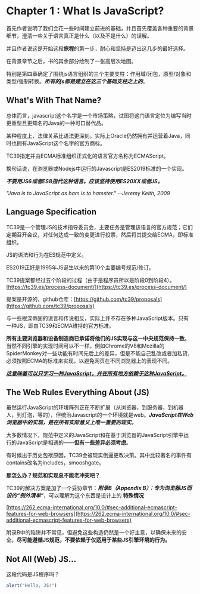 # Chapter 1 : What Is JavaScript?

首先作者说明了我们会花一些时间建立前进的基础，并且首先覆盖各种重要的背景细节，澄清一些关于语言真正是什么（以及不是什么）的误解。

并且作者说这是开始这段**旅程**的第一步，耐心和坚持是迈出这几步的最好选择。

在背景章节之后，书的其余部分绘制了一张高层次地图。

特别是第四章确定了围绕js语言组织的三个主要支柱：作用域/闭包，原型/对象和类型/强制转换。***所有的js都是建立在这三个基础支柱之上的***。

## What's With That Name?

总体而言，javascript这个名字是一个市场策略，试图将这门语言定位为编写当时更重型且更知名的Java的一种可口替代品。

某种程度上，法律关系比语法更深刻。实际上Oracle仍然拥有并运营着Java，同时也拥有JavaScript这个名字的官方商标。

TC39指定并由ECMA标准组织正式化的语言官方名称为ECMAScript。

换句话说，在浏览器或Nodejs中运行的Javascript是ES2019标准的一个实现。

***不要用JS6或者ES8指代这种语言。应该坚持使用ES20XX或者JS。***

*"Java is to JavaScript as ham is to hamster." --Jeremy Keith, 2009*

## Language Specification

TC39是一个管理JS的技术指导委员会，主要任务是管理该语言的官方规范；它们定期召开会议，对任何达成一致的变更进行投票，然后将其提交给ECMA，即标准组织。

JS的语法和行为在ES规范中定义。

ES2019正好是1995年JS诞生以来的第10个主要编号规范/修订。

TC39提案都经过五个阶段的过程（由于是程序员所以是阶段0到阶段4）。[https://tc39.es/process-document/](https://tc39.es/process-document/)

提案是开源的，github仓库：[https://github.com/tc39/proposals](https://github.com/tc39/proposals)

与一些根深蒂固的谎言和传说相反，实际上并不存在多种JavaScript版本。只有一种JS，即由TC39和ECMA维持的官方标准。

**所有主要浏览器和设备制造商已承诺将他们的JS实现与这一中央规范保持一致**。当然不同引擎的实现时间可以不一样，例如Chrome的V8和Mozilla的SpiderMonkey对一些功能有时间先后上的差异，但是不能自己乱改或者加私货，必须按照ECMA的标准来实现，以避免网页在不同浏览器上的表现不同。

<u>***这意味着可以只学习一种JavaScript，并在所有地方依赖于这种JavaScript。***</u>

## The Web Rules Everything About (JS)

虽然运行JavaScript的环境阵列正在不断扩展（从浏览器，到服务器，到机器人，到灯泡，等的），但统治Javascript的一个环境就是web。***JavaScript在Web浏览器中的实现，是在所有实际意义上唯一重要的现实。***

大多数情况下，规范中定义的JavaScript和在基于浏览器的JavaScript引擎中运行的JavaScript是相通的——**但有一些差异必须考虑**。

有时候出于历史包袱原因，TC39会被现实倒逼更改决策。其中比较著名的事件有contains改名为includes，smooshgate。

**那怎么办？规范和实现总不能老冲突吧？**

TC39的解决方案是加了一个妥协章节：***附录B（Appendix B）：专为浏览器JS而设的“例外清单”***，可以理解为这个东西是设计上的 **特殊情况**

 [https://262.ecma-international.org/10.0/#sec-additional-ecmascript-features-for-web-browsers](https://262.ecma-international.org/10.0/#sec-additional-ecmascript-features-for-web-browsers)

附录B中的陷阱并不常见，但避免这些构造仍然是一个好主意，以确保未来的安全。**尽可能遵循JS规范，不要依赖于仅适用于某些JS引擎环境的行为。**

## Not All (Web) JS...

这段代码是JS程序吗？
```javascript
alert("Hello, JS!")
```


